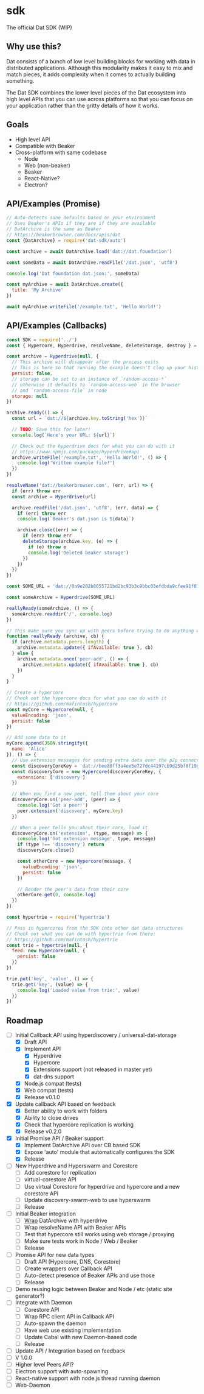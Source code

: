 # sdk
The official Dat SDK (WIP)

## Why use this?

Dat consists of a bunch of low level building blocks for working with data in distributed applications. Although this modularity makes it easy to mix and match pieces, it adds complexity when it comes to actually building something.

The Dat SDK combines the lower level pieces of the Dat ecosystem into high level APIs that you can use across platforms so that you can focus on your application rather than the gritty details of how it works.

## Goals

- High level API
- Compatible with Beaker
- Cross-platform with same codebase
  - Node
  - Web (non-beaker)
  - Beaker
  - React-Native?
  - Electron?

## API/Examples (Promise)

```js
// Auto-detects sane defaults based on your environment
// Uses Beaker's APIs if they are if they are available
// DatArchive is the same as Beaker
// https://beakerbrowser.com/docs/apis/dat
const {DatArchive} = require('dat-sdk/auto')

const archive = await DatArchive.load('dat://dat.foundation')

const someData = await DatArchive.readFile('/dat.json', 'utf8')

console.log('Dat foundation dat.json:', someData)

const myArchive = await DatArchive.create({
  title: 'My Archive'
})

await myArchive.writeFile('/example.txt', 'Hello World!')
```

## API/Examples (Callbacks)

```js
const SDK = require('../')
const { Hypercore, Hyperdrive, resolveName, deleteStorage, destroy } = SDK()

const archive = Hyperdrive(null, {
  // This archive will disappear after the process exits
  // This is here so that running the example doesn't clog up your history
  persist: false,
  // storage can be set to an instance of `random-access-*`
  // otherwise it defaults to `random-access-web` in the browser
  // and `random-access-file` in node
  storage: null
})

archive.ready(() => {
  const url = `dat://${archive.key.toString('hex')}`

  // TODO: Save this for later!
  console.log(`Here's your URL: ${url}`)

  // Check out the hyperdrive docs for what you can do with it
  // https://www.npmjs.com/package/hyperdrive#api
  archive.writeFile('/example.txt', 'Hello World!', () => {
    console.log('Written example file!')
  })
})

resolveName('dat://beakerbrowser.com', (err, url) => {
  if (err) throw err
  const archive = Hyperdrive(url)

  archive.readFile('/dat.json', 'utf8', (err, data) => {
    if (err) throw err
    console.log(`Beaker's dat.json is ${data}`)

    archive.close((err) => {
      if (err) throw err
      deleteStorage(archive.key, (e) => {
        if (e) throw e
        console.log('Deleted beaker storage')
      })
    })
  })
})

const SOME_URL = 'dat://0a9e202b8055721bd2bc93b3c9bbc03efdbda9cfee91f01a123fdeaadeba303e/'

const someArchive = Hyperdrive(SOME_URL)

reallyReady(someArchive, () => {
  someArchive.readdir('/', console.log)
})

// This make sure you sync up with peers before trying to do anything with the archive
function reallyReady (archive, cb) {
  if (archive.metadata.peers.length) {
    archive.metadata.update({ ifAvailable: true }, cb)
  } else {
    archive.metadata.once('peer-add', () => {
      archive.metadata.update({ ifAvailable: true }, cb)
    })
  }
}

// Create a hypercore
// Check out the hypercore docs for what you can do with it
// https://github.com/mafintosh/hypercore
const myCore = Hypercore(null, {
  valueEncoding: 'json',
  persist: false
})

// Add some data to it
myCore.append(JSON.stringify({
  name: 'Alice'
}), () => {
  // Use extension messages for sending extra data over the p2p connection
  const discoveryCoreKey = 'dat://bee80ff3a4ee5e727dc44197cb9d25bf8f19d50b0f3ad2984cfe5b7d14e75de7'
  const discoveryCore = new Hypercore(discoveryCoreKey, {
    extensions: ['discovery']
  })

  // When you find a new peer, tell them about your core
  discoveryCore.on('peer-add', (peer) => {
    console.log('Got a peer!')
    peer.extension('discovery', myCore.key)
  })

  // When a peer tells you about their core, load it
  discoveryCore.on('extension', (type, message) => {
    console.log('Got extension message', type, message)
    if (type !== 'discovery') return
    discoveryCore.close()

    const otherCore = new Hypercore(message, {
      valueEncoding: 'json',
      persist: false
    })

    // Render the peer's data from their core
    otherCore.get(0, console.log)
  })
})

const hypertrie = require('hypertrie')

// Pass in hypercores from the SDK into other dat data structures
// Check out what you can do with hypertrie from there:
// https://github.com/mafintosh/hypertrie
const trie = hypertrie(null, {
  feed: new Hypercore(null, {
    persist: false
  })
})

trie.put('key', 'value', () => {
  trie.get('key', (value) => {
    console.log('Loaded value from trie:', value)
  })
})

```

## Roadmap

- [ ] Initial Callback API using hyperdiscovery / universal-dat-storage
  - [x] Draft API
  - [x] Implement API
    - [x] Hyperdrive
    - [x] Hypercore
    - [x] Extensions support (not released in master yet)
    - [x] dat-dns support
  - [x] Node.js compat (tests)
  - [x] Web compat (tests)
  - [x] Release v0.1.0
- [x] Update callback API based on feedback
  - [x] Better ability to work with folders
  - [x] Ability to close drives
  - [x] Check that hypercore replication is working
  - [x] Release v0.2.0
- [x] Initial Promise API / Beaker support
  - [x] Implement DatArchive API over CB based SDK
  - [x] Expose 'auto' module that automatically configures the SDK
  - [x] Release
- [ ] New Hyperdrive and Hyperswarm and Corestore
  - [ ] Add corestore for replication
  - [ ] virtual-corestore API
  - [ ] Use virtual Corestore for hyperdrive and hypercore and a new corestore API
  - [ ] Update discovery-swarm-web to use hyperswarm
  - [ ] Release
- [ ] Initial Beaker integration
  - [ ] [Wrap](https://github.com/RangerMauve/datarchive-to-hyperdrive) DatArchive with hyperdrive
  - [ ] Wrap resolveName API with Beaker APIs
  - [ ] Test that hypercore still works using web storage / proxying
  - [ ] Make sure tests work in Node / Web / Beaker
  - [ ] Release
- [ ] Promise API for new data types
  - [ ] Draft API (Hypercore, DNS, Corestore)
  - [ ] Create wrappers over Callback API
  - [ ] Auto-detect presence of Beaker APIs and use those
  - [ ] Release
- [ ] Demo reusing logic between Beaker and Node / etc (static site generator?)
- [ ] Integrate with Daemon
  - [ ] Corestore API
  - [ ] Wrap RPC client API in Callback API
  - [ ] Auto-spawn the daemon
  - [ ] Have web use existing implementation
  - [ ] Update Cabal with new Daemon-based code
  - [ ] Release
- [ ] Update API / Integration based on feedback
- [ ] V 1.0.0
- [ ] Higher level Peers API?
- [ ] Electron support with auto-spawning
- [ ] React-native support with node.js thread running daemon
- [ ] Web-Daemon
